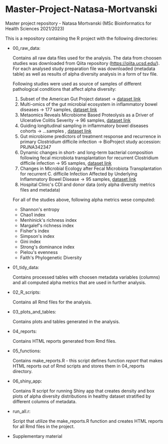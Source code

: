 # Master-Project-Natasa-Mortvanski
Master project repository - Natasa Mortvanski (MSc Bioinformatics for Health Sciences 2021/2023) 

This is a repository containing the R project with the following directories: 

* 00_raw_data: 

  Contains all raw data files used for the analysis. The data from choosen studies was downloaded 
  from Qiita repository (https://qiita.ucsd.edu/). For each analysed study preparation file was 
  downloaded (metadata table) as well as results of alpha diversity analysis in a form of tsv file.

  Following studies were used as source of samples of different pathological conditions that affect 
  alpha diversity:

    1. Subset of the American Gut Project dataset -> [dataset link](https://qiita.ucsd.edu/study/description/10317)
    2. Multi-omics of the gut microbial ecosystem in inflammatory bowel diseases -> 177 samples, [dataset link](https://qiita.ucsd.edu/study/description/11484)
    3. Metaomics Reveals Microbiome Based Proteolysis as a Driver of Ulcerative Colitis Severity -> 96 samples, [dataset link](https://qiita.ucsd.edu/study/description/11549)
    4. Guiding longitudinal sampling in inflammatory bowel diseases cohorts -> ...samples , [dataset link](https://qiita.ucsd.edu/study/description/2538#)
    4. Gut microbiome predictors of treatment response and recurrence in primary Clostridium difficile infection -> BioProject study accession: PRJNA342347
    5. Dynamic changes in short- and long-term bacterial composition following fecal microbiota transplantation for recurrent Clostridium difficile infection -> 95 samples, [dataset link](https://qiita.ucsd.edu/study/description/1924)
    6. Changes in Microbial Ecology after Fecal Microbiota Transplantation for recurrent C. difficile Infection Affected by Underlying Inflammatory Bowel Disease -> 95 samples, [dataset link](https://qiita.ucsd.edu/study/description/10057)
    7. Hospital Clinic's CDI and donor data (only alpha diversity metrics files and metadata)

  For all of the studies above, following alpha metrics wese computed:
  
  * Shannon's entropy
  * Chao1 index
  * Menhinick's richness index
  * Margalef's richness index
  * Fisher's index
  * Simpson's index
  * Gini index
  * Strong's dominance index
  * Pielou's evenness
  * Faith's Phylogenetic Diversity

* 01_tidy_data: 

  Contains processed tables with choosen metadata variables (columns) and all computed alpha metrics that
  are used in further analysis.

* 02_R_scripts: 

  Contains all Rmd files for the analysis. 

* 03_plots_and_tables: 

  Contains plots and tables generated in the analysis.
  
* 04_reports: 

  Contains HTML reports generated from Rmd files.

* 05_functions: 

  Contains make_reports.R - this script defines function *report* that makes HTML reports out of Rmd scripts 
    and stores them in 04_reports directory.

* 06_shiny_app: 

  Contains R script for running Shiny app that creates density and box plots of alpha diversity distributions 
  in healthy dataset stratified by different columns of metadata.

* run_all.r:

  Script that utilize the make_reports.R function and creates HTML reports for all Rmd files in the project.
  
* Supplementary material
